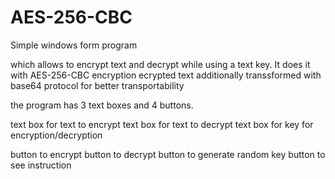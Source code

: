 # AES-256-CBC

Simple windows form program

which allows to encrypt text and decrypt while using a text key.
It does it with AES-256-CBC encryption
ecrypted text additionally transsformed with base64 protocol for better transportability

the program has 3 text boxes and 4 buttons.

text box for text to encrypt
text box for text to decrypt
text box for key for encryption/decryption

button to encrypt
button to decrypt
button to generate random key
button to see instruction
